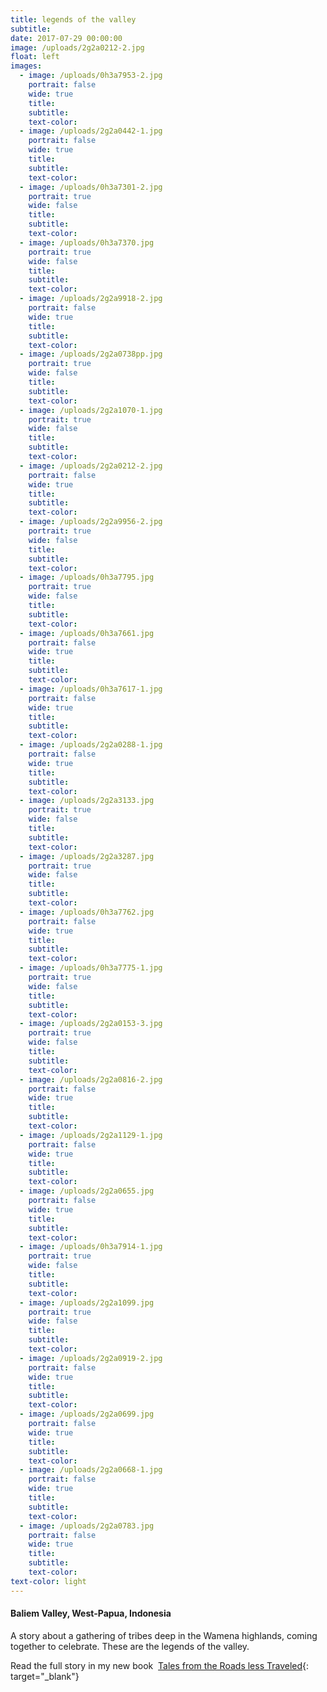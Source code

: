 ```yaml
---
title: legends of the valley
subtitle:
date: 2017-07-29 00:00:00
image: /uploads/2g2a0212-2.jpg
float: left
images:
  - image: /uploads/0h3a7953-2.jpg
    portrait: false
    wide: true
    title:
    subtitle:
    text-color:
  - image: /uploads/2g2a0442-1.jpg
    portrait: false
    wide: true
    title:
    subtitle:
    text-color:
  - image: /uploads/0h3a7301-2.jpg
    portrait: true
    wide: false
    title:
    subtitle:
    text-color:
  - image: /uploads/0h3a7370.jpg
    portrait: true
    wide: false
    title:
    subtitle:
    text-color:
  - image: /uploads/2g2a9918-2.jpg
    portrait: false
    wide: true
    title:
    subtitle:
    text-color:
  - image: /uploads/2g2a0738pp.jpg
    portrait: true
    wide: false
    title:
    subtitle:
    text-color:
  - image: /uploads/2g2a1070-1.jpg
    portrait: true
    wide: false
    title:
    subtitle:
    text-color:
  - image: /uploads/2g2a0212-2.jpg
    portrait: false
    wide: true
    title:
    subtitle:
    text-color:
  - image: /uploads/2g2a9956-2.jpg
    portrait: true
    wide: false
    title:
    subtitle:
    text-color:
  - image: /uploads/0h3a7795.jpg
    portrait: true
    wide: false
    title:
    subtitle:
    text-color:
  - image: /uploads/0h3a7661.jpg
    portrait: false
    wide: true
    title:
    subtitle:
    text-color:
  - image: /uploads/0h3a7617-1.jpg
    portrait: false
    wide: true
    title:
    subtitle:
    text-color:
  - image: /uploads/2g2a0288-1.jpg
    portrait: false
    wide: true
    title:
    subtitle:
    text-color:
  - image: /uploads/2g2a3133.jpg
    portrait: true
    wide: false
    title:
    subtitle:
    text-color:
  - image: /uploads/2g2a3287.jpg
    portrait: true
    wide: false
    title:
    subtitle:
    text-color:
  - image: /uploads/0h3a7762.jpg
    portrait: false
    wide: true
    title:
    subtitle:
    text-color:
  - image: /uploads/0h3a7775-1.jpg
    portrait: true
    wide: false
    title:
    subtitle:
    text-color:
  - image: /uploads/2g2a0153-3.jpg
    portrait: true
    wide: false
    title:
    subtitle:
    text-color:
  - image: /uploads/2g2a0816-2.jpg
    portrait: false
    wide: true
    title:
    subtitle:
    text-color:
  - image: /uploads/2g2a1129-1.jpg
    portrait: false
    wide: true
    title:
    subtitle:
    text-color:
  - image: /uploads/2g2a0655.jpg
    portrait: false
    wide: true
    title:
    subtitle:
    text-color:
  - image: /uploads/0h3a7914-1.jpg
    portrait: true
    wide: false
    title:
    subtitle:
    text-color:
  - image: /uploads/2g2a1099.jpg
    portrait: true
    wide: false
    title:
    subtitle:
    text-color:
  - image: /uploads/2g2a0919-2.jpg
    portrait: false
    wide: true
    title:
    subtitle:
    text-color:
  - image: /uploads/2g2a0699.jpg
    portrait: false
    wide: true
    title:
    subtitle:
    text-color:
  - image: /uploads/2g2a0668-1.jpg
    portrait: false
    wide: true
    title:
    subtitle:
    text-color:
  - image: /uploads/2g2a0783.jpg
    portrait: false
    wide: true
    title:
    subtitle:
    text-color:
text-color: light
---
```


#### Baliem Valley, West-Papua, Indonesia&nbsp;

A story about a gathering of tribes deep in the Wamena highlands, coming together to celebrate. These are the legends of the valley.&nbsp;

Read the full story in my new book &nbsp;[Tales from the Roads less Traveled](https://shop.pieaerts.com/collections/book){: target="_blank"}